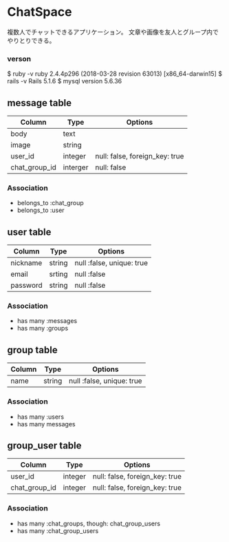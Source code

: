 # ChatSpace

複数人でチャットできるアプリケーション。
文章や画像を友人とグループ内でやりとりできる。



### verson
$ ruby -v ruby 2.4.4p296 (2018-03-28 revision 63013) [x86_64-darwin15]
$ rails -v Rails 5.1.6
$ mysql version 5.6.36

## message table

|Column|Type|Options|
|------|----|-------|
|body|text| |
|image|string| |
|user_id |integer|null: false, foreign_key: true|
|chat_group_id|interger|null: false|

### Association
- belongs_to :chat_group
- belongs_to :user

## user table
|Column|Type|Options|
|------|----|-------|
|nickname|string|null :false, unique: true|
|email|srting|null :false|
|password|string|null :false|

### Association
- has many :messages
- has many :groups

## group table
|Column|Type|Options|
|------|----|-------|
|name|string|null :false, unique: true|

### Association
- has many :users
- has many messages

## group_user table
|Column|Type|Options|
|------|----|-------|
|user_id|integer|null: false, foreign_key: true|
|chat_group_id|integer|null: false, foreign_key: true|


### Association
- has many :chat_groups, though: chat_group_users
- has many :chat_group_users


